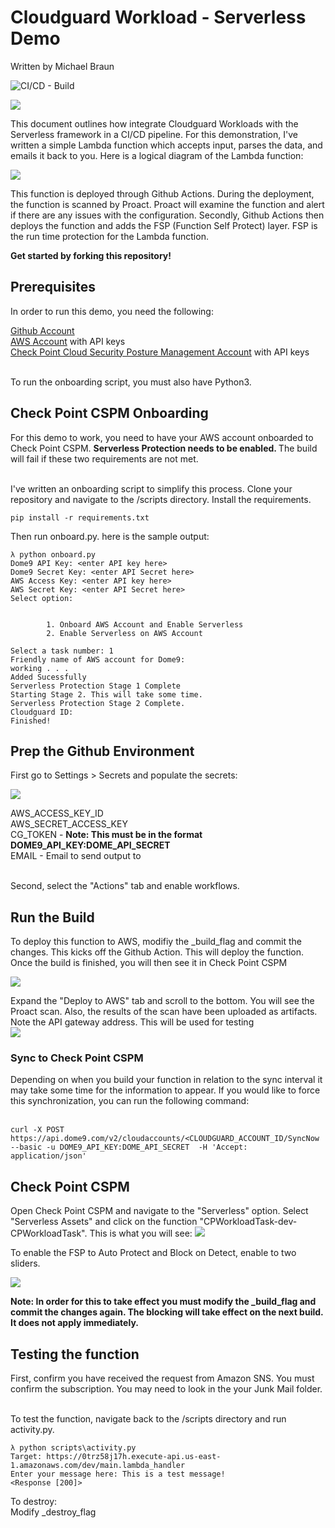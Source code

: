 # Cloudguard Workload - Serverless Demo

Written by Michael Braun

![CI/CD - Build](https://github.com/metalstormbass/Cloudguard_Workload_Serverless/workflows/CI/CD/badge.svg)

<p align="left">
    <img src="https://img.shields.io/badge/Version-1.0.0-green" />
</p>    


This document outlines how integrate Cloudguard Workloads with the Serverless framework in a CI/CD pipeline. For this demonstration, I've written a simple Lambda function which accepts input, parses the data, and emails it back to you. Here is a logical diagram of the Lambda function: <br>

![](images/function1.PNG)

This function is deployed through Github Actions. During the deployment, the function is scanned by Proact. Proact will examine the function and alert if there are any issues with the configuration. Secondly, Github Actions then deploys the function and adds the FSP (Function Self Protect) layer. FSP is the run time protection for the Lambda function.

<b> Get started by forking this repository! </b>

## Prerequisites

In order to run this demo, you need the following:

[Github Account](https://github.com) <br>
[AWS Account](https://aws.amazon.com) with API keys <br>
[Check Point Cloud Security Posture Management Account](https://dome9.com/) with API keys<br>

<br>
To run the onboarding script, you must also have Python3.

## Check Point CSPM Onboarding

For this demo to work, you need to have your AWS account onboarded to Check Point CSPM. <b> Serverless Protection needs to be enabled. </b> The build will fail if these two requirements are not met. <br><br>

I've written an onboarding script to simplify this process. Clone your repository and navigate to the /scripts directory. Install the requirements.

```
pip install -r requirements.txt
```

Then run onboard.py. here is the sample output:

```
λ python onboard.py
Dome9 API Key: <enter API key here>
Dome9 Secret Key: <enter API Secret here>
AWS Access Key: <enter API key here>
AWS Secret Key: <enter API Secret here>
Select option:


        1. Onboard AWS Account and Enable Serverless
        2. Enable Serverless on AWS Account

Select a task number: 1
Friendly name of AWS account for Dome9: 
working . . .
Added Sucessfully
Serverless Protection Stage 1 Complete
Starting Stage 2. This will take some time.
Serverless Protection Stage 2 Complete.
Cloudguard ID: 
Finished!
```

## Prep the Github Environment

First go to Settings > Secrets and populate the secrets: <br>

![](images/secrets.PNG)

AWS_ACCESS_KEY_ID<br>
AWS_SECRET_ACCESS_KEY<br>
CG_TOKEN - <b>Note: This must be in the format DOME9_API_KEY:DOME_API_SECRET</b> <br>
EMAIL - Email to send output to <br><br>

Second, select the "Actions" tab and enable workflows.

## Run the Build

To deploy this function to AWS, modifiy the _build_flag and commit the changes. This kicks off the Github Action. This will deploy the function. Once the build is finished, you will then see it in Check Point CSPM<br>

![](images/build.PNG)

Expand the "Deploy to AWS" tab and scroll to the bottom. You will see the Proact scan. Also, the results of the scan have been uploaded as artifacts. Note the API gateway address. This will be used for testing<br>
![](images/build2.PNG)

### Sync to Check Point CSPM

Depending on when you build your function in relation to the sync interval it may take some time for the information to appear. If you would like to force this synchronization, you can run the following command: <br><br>

```
curl -X POST https://api.dome9.com/v2/cloudaccounts/<CLOUDGUARD_ACCOUNT_ID/SyncNow  --basic -u DOME9_API_KEY:DOME_API_SECRET  -H 'Accept: application/json'
```

## Check Point CSPM

Open Check Point CSPM and navigate to the "Serverless" option. Select "Serverless Assets" and click on the function "CPWorkloadTask-dev-CPWorkloadTask". This is what you will see:
![](images/function2.PNG)

To enable the FSP to Auto Protect and Block on Detect, enable to two sliders.

![](images/fspblock.PNG)

<b>Note: In order for this to take effect you must modify the _build_flag and commit the changes again. The blocking will take effect on the next build. It does not apply immediately. </b>

## Testing the function

First, confirm you have received the request from Amazon SNS. You must confirm the subscription. You may need to look in the your Junk Mail folder. <br><br>

To test the function, navigate back to the /scripts directory and run activity.py.

```
λ python scripts\activity.py
Target: https://0trz58j17h.execute-api.us-east-1.amazonaws.com/dev/main.lambda_handler
Enter your message here: This is a test message!
<Response [200]>
```

To destroy: <Br>
Modify _destroy_flag<br>
